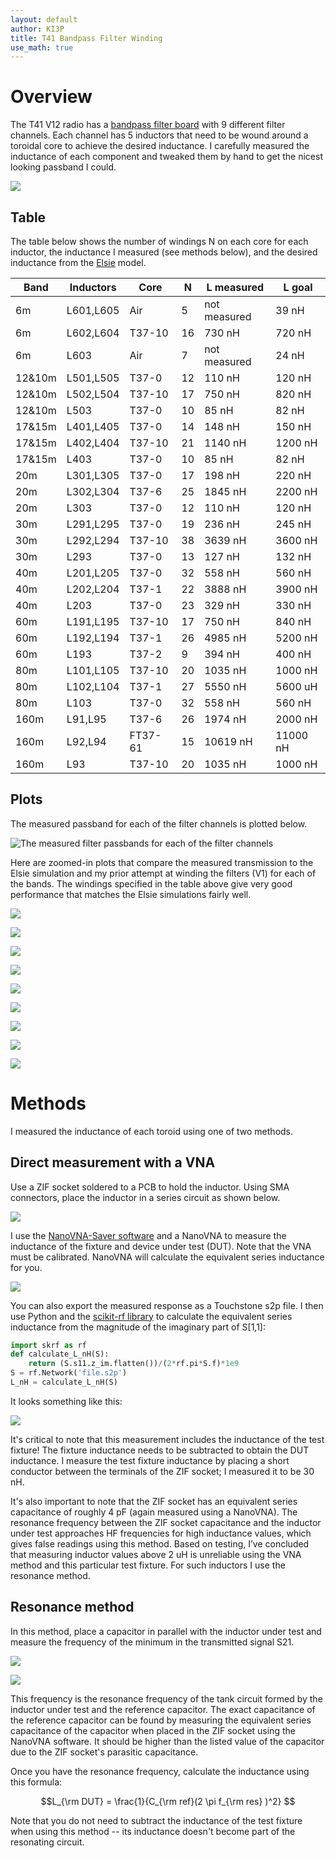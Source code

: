 ```yaml
---
layout: default
author: KI3P
title: T41 Bandpass Filter Winding
use_math: true
---
```


# Overview

The T41 V12 radio has a [bandpass filter board](https://github.com/DRWJSCHMIDT/T41/tree/main/T41_V012_Files/T41_V012_KiCad/T41-BPF-filter-board) with 9 different filter channels. Each channel has 5 inductors that need to be wound around a toroidal core to achieve the desired inductance. I carefully measured the inductance of each component and tweaked them by hand to get the nicest looking passband I could.

![](/assets/images/t41_bpf/T41_BPF_board.jpg)

## Table

The table below shows the number of windings N on each core for each inductor, the inductance I measured (see methods below), and the desired inductance from the [Elsie](https://tonnesoftware.com/elsie.html) model.

| Band  | Inductors | Core   |  N | L measured | L goal |
|-------|-----------|--------|----|--------|--------|
| 6m    | L601,L605 | Air    |  5 | not measured | 39 nH |
| 6m    | L602,L604 | T37-10 | 16 | 730 nH | 720 nH |
| 6m    | L603      | Air    |  7 | not measured | 24 nH |
| 12&10m| L501,L505 | T37-0  | 12 | 110 nH | 120 nH |
| 12&10m| L502,L504 | T37-10 | 17 | 750 nH | 820 nH |
| 12&10m| L503      | T37-0  | 10 |  85 nH | 82 nH |
| 17&15m| L401,L405 | T37-0  | 14 | 148 nH | 150 nH |
| 17&15m| L402,L404 | T37-10 | 21 | 1140 nH | 1200 nH |
| 17&15m| L403      | T37-0  | 10 |  85 nH | 82 nH |
| 20m   | L301,L305 | T37-0  | 17 | 198 nH | 220 nH |
| 20m   | L302,L304 | T37-6  | 25 | 1845 nH | 2200 nH |
| 20m   | L303      | T37-0  | 12 | 110 nH | 120 nH |
| 30m   | L291,L295 | T37-0  | 19 | 236 nH | 245 nH |
| 30m   | L292,L294 | T37-10 | 38 | 3639 nH | 3600 nH |
| 30m   | L293      | T37-0  | 13 | 127 nH | 132 nH |
| 40m   | L201,L205 | T37-0  | 32 | 558 nH | 560 nH |
| 40m   | L202,L204 | T37-1  | 22 | 3888 nH | 3900 nH |
| 40m   | L203      | T37-0  | 23 | 329 nH | 330 nH |
| 60m   | L191,L195 | T37-10 | 17 | 750 nH | 840 nH |
| 60m   | L192,L194 | T37-1  | 26 | 4985 nH | 5200 nH |
| 60m   | L193      | T37-2  | 9  | 394 nH | 400 nH |
| 80m   | L101,L105 | T37-10 | 20 | 1035 nH | 1000 nH |
| 80m   | L102,L104 | T37-1  | 27 | 5550 nH | 5600 uH |
| 80m   | L103      | T37-0  | 32 |  558 nH | 560 nH |
| 160m  | L91,L95   | T37-6  | 26 | 1974 nH | 2000 nH |
| 160m  | L92,L94   | FT37-61| 15 | 10619 nH | 11000 nH |
| 160m  | L93       | T37-10 | 20 | 1035 nH | 1000 nH |

## Plots

The measured passband for each of the filter channels is plotted below.

![The measured filter passbands for each of the filter channels](/assets/images/t41_bpf/feb_20m_all_filters_separate_panes.png)

Here are zoomed-in plots that compare the measured transmission to the Elsie simulation and my prior attempt at winding the filters (V1) for each of the bands. The windings specified in the table above give very good performance that matches the Elsie simulations fairly well.

![](/assets/images/t41_bpf/feb_6m.png)

![](/assets/images/t41_bpf/feb_12_10m.png)

![](/assets/images/t41_bpf/feb_17_15m.png)

![](/assets/images/t41_bpf/feb_20m.png)

![](/assets/images/t41_bpf/feb_30m.png)

![](/assets/images/t41_bpf/feb_40m.png)

![](/assets/images/t41_bpf/feb_60m.png)

![](/assets/images/t41_bpf/feb_80m.png)

![](/assets/images/t41_bpf/feb_160m.png)

# Methods

I measured the inductance of each toroid using one of two methods.

## Direct measurement with a VNA

Use a ZIF socket soldered to a PCB to hold the inductor. Using SMA connectors, place the inductor in a series circuit as shown below.

![](/assets/images/t41_bpf/vna_direct.png)

I use the [NanoVNA-Saver software](https://github.com/NanoVNA-Saver/nanovna-saver) and a NanoVNA to measure the inductance of the fixture and device under test (DUT). Note that the VNA must be calibrated. NanoVNA will calculate the equivalent series inductance for you.

![](/assets/images/t41_bpf/vna_direct_measurement.png)

You can also export the measured response as a Touchstone s2p file. I then use Python and the [scikit-rf library](https://scikit-rf.readthedocs.io/en/latest/) to calculate the equivalent series inductance from the magnitude of the imaginary part of S[1,1]:

```python
import skrf as rf
def calculate_L_nH(S):
    return (S.s11.z_im.flatten())/(2*rf.pi*S.f)*1e9
S = rf.Network('file.s2p')
L_nH = calculate_L_nH(S)
```

It looks something like this:

![](/assets/images/t41_bpf/T37-0_N12_inductance_vs_freq.png)

It's critical to note that this measurement includes the inductance of the test fixture! The fixture inductance needs to be subtracted to obtain the DUT inductance. I measure the test fixture inductance by placing a short conductor between the terminals of the ZIF socket; I measured it to be 30 nH.

It's also important to note that the ZIF socket has an equivalent series capacitance of roughly 4 pF (again measured using a NanoVNA). The resonance frequency between the ZIF socket capacitance and the inductor under test approaches HF frequencies for high inductance values, which gives false readings using this method. Based on testing, I’ve concluded that measuring inductor values above 2 uH is unreliable using the VNA method and this particular test fixture. For such inductors I use the resonance method.

## Resonance method

In this method, place a capacitor in parallel with the inductor under test and measure the frequency of the minimum in the transmitted signal S21.

![](/assets/images/t41_bpf/vna_resonance.png)

![](/assets/images/t41_bpf/vna_resonance_measurement.png)

This frequency is the resonance frequency of the tank circuit formed by the inductor under test and the reference capacitor. The exact capacitance of the reference capacitor can be found by measuring the equivalent series capacitance of the capacitor when placed in the ZIF socket using the NanoVNA software. It should be higher than the listed value of the capacitor due to the ZIF socket's parasitic capacitance.

Once you have the resonance frequency, calculate the inductance using this formula:

$$L_{\rm DUT} = \frac{1}{C_{\rm ref}(2 \pi f_{\rm res}  )^2} $$

Note that you do not need to subtract the inductance of the test fixture when using this method -- its inductance doesn't become part of the resonating circuit.